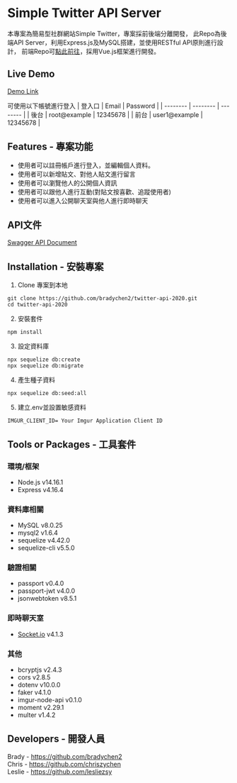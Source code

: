 # Simple Twitter API Server
本專案為簡易型社群網站Simple Twitter，專案採前後端分離開發，
此Repo為後端API Server，利用Express.js及MySQL搭建，並使用RESTful API原則進行設計，
前端Repo可[點此前往](https://github.com/fogjogger1992/simple-twitter)，採用Vue.js框架進行開發。

## Live Demo

[Demo Link](https://fogjogger1992.github.io/simple-twitter/#/)

可使用以下帳號進行登入
| 登入口 | Email | Password |
| -------- | -------- | -------- |
| 後台 | root@example | 12345678 |
| 前台 | user1@example | 12345678 |

## Features - 專案功能

* 使用者可以註冊帳戶進行登入，並編輯個人資料。
* 使用者可以新增貼文、對他人貼文進行留言
* 使用者可以瀏覽他人的公開個人資訊
* 使用者可以跟他人進行互動(對貼文按喜歡、追蹤使用者)
* 使用者可以進入公開聊天室與他人進行即時聊天

## API文件

[Swagger API Document](https://app.swaggerhub.com/apis-docs/chriszychen/simple-twitter-api/1.0.0)

## Installation - 安裝專案

1. Clone 專案到本地

```
git clone https://github.com/bradychen2/twitter-api-2020.git
cd twitter-api-2020
```
2. 安裝套件

```
npm install
```
3. 設定資料庫

```
npx sequelize db:create
npx sequelize db:migrate
```
4. 產生種子資料

```
npx sequelize db:seed:all
```
5. 建立.env並設置敏感資料

```
IMGUR_CLIENT_ID= Your Imgur Application Client ID
```

## Tools or Packages - 工具套件

### 環境/框架

* Node.js v14.16.1
* Express v4.16.4

### 資料庫相關

* MySQL v8.0.25
* mysql2 v1.6.4
* sequelize v4.42.0
* sequelize-cli v5.5.0

### 驗證相關

* passport v0.4.0
* passport-jwt v4.0.0
* jsonwebtoken v8.5.1


### 即時聊天室

* [Socket.io](https://socket.io/) v4.1.3

### 其他

* bcryptjs v2.4.3
* cors v2.8.5
* dotenv v10.0.0
* faker v4.1.0
* imgur-node-api v0.1.0
* moment v2.29.1
* multer v1.4.2

## Developers - 開發人員

Brady - https://github.com/bradychen2 <br>
Chris - https://github.com/chriszychen <br>
Leslie - https://github.com/lesliezsy
